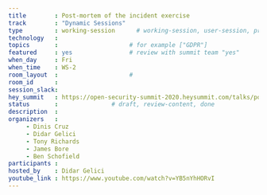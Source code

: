 ```yaml
---
title        : Post-mortem of the incident exercise
track        : "Dynamic Sessions"
type         : working-session      # working-session, user-session, product-session
technology   :
topics       :                    # for example ["GDPR"]
featured     : yes                # review with summit team "yes"
when_day     : Fri
when_time    : WS-2
room_layout  :                    #
room_id      :
session_slack: 
hey_summit   : https://open-security-summit-2020.heysummit.com/talks/post-mortem-of-the-incident-exercise/
status       :               # draft, review-content, done
description  :
organizers   : 
     - Dinis Cruz 
     - Didar Gelici 
     - Tony Richards 
     - James Bore 
     - Ben Schofield
participants :
hosted_by    : Didar Gelici
youtube_link : https://www.youtube.com/watch?v=YB5nYhHORvI
---
```



<!--(add intro)

## WHY

(...)

## What

(...)

## Outcomes

(...)

## References

(...)


## Previous-->
